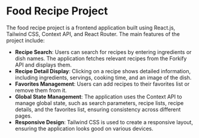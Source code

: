 # Food Recipe Project

The food recipe project is a frontend application built using React.js, Tailwind CSS, Context API, and React Router. The main features of the project include:

- **Recipe Search**: Users can search for recipes by entering ingredients or dish names. The application fetches relevant recipes from the Forkify API and displays them.
- **Recipe Detail Display**: Clicking on a recipe shows detailed information, including ingredients, servings, cooking time, and an image of the dish.
- **Favorites Management**: Users can add recipes to their favorites list or remove them from it.
- **Global State Management**: The application uses the Context API to manage global state, such as search parameters, recipe lists, recipe details, and the favorites list, ensuring consistency across different pages.
- **Responsive Design**: Tailwind CSS is used to create a responsive layout, ensuring the application looks good on various devices.

